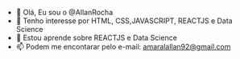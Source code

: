 - 👋 Olá, Eu sou o @AllanRocha
- 👀 Tenho interesse por HTML, CSS,JAVASCRIPT, REACTJS e Data Science
-  🌱 Estou aprende sobre REACTJS e Data Science
- 📫 Podem me encontarar pelo e-mail: amaralallan92@gmail.com
